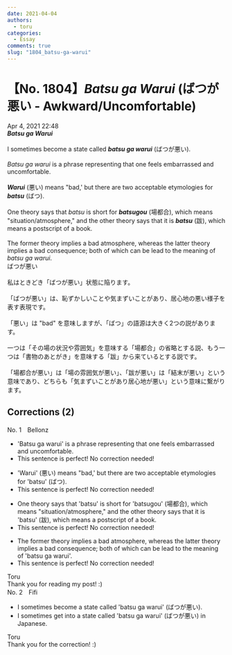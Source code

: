 ```yaml
---
date: 2021-04-04
authors:
  - toru
categories:
  - Essay
comments: true
slug: "1804_batsu-ga-warui"
---
```


# 【No. 1804】<strong><em>Batsu ga Warui</strong></em> (ばつが悪い - Awkward/Uncomfortable)
<div class="date">Apr 4, 2021 22:48</div>
<div id="post"><div id="body_show_ori">
<strong><em>Batsu ga Warui</strong></em><br/><br/>I sometimes become a state called <strong><em>batsu ga warui</em></strong> (ばつが悪い).<br/><br/><em>Batsu ga warui</em> is a phrase representing that one feels embarrassed and uncomfortable.<br/><br/><strong><em>Warui</em></strong> (悪い) means "bad,' but there are two acceptable etymologies for <strong><em>batsu</em></strong> (ばつ).<br/><br/>One theory says that <em>batsu</em> is short for <strong><em>batsugou</em></strong> (場都合), which means "situation/atmosphere," and the other theory says that it is <strong><em>batsu</em></strong> (跋), which means a postscript of a book.<br/><br/>The former theory implies a bad atmosphere, whereas the latter theory implies a bad consequence; both of which can be lead to the meaning of <em>batsu ga warui</em>.
</div></div>

<!-- more -->

<div id="post_ja"><div id="body_show_mo">
ばつが悪い<br/><br/>私はときどき「ばつが悪い」状態に陥ります。<br/><br/>「ばつが悪い」は、恥ずかしいことや気まずいことがあり、居心地の悪い様子を表す表現です。<br/><br/>「悪い」は "bad" を意味しますが、「ばつ」の語源は大きく2つの説があります。<br/><br/>一つは「その場の状況や雰囲気」を意味する「場都合」の省略とする説、もう一つは「書物のあとがき」を意味する「跋」から来ているとする説です。<br/><br/>「場都合が悪い」は「場の雰囲気が悪い」、「跋が悪い」は「結末が悪い」という意味であり、どちらも「気まずいことがあり居心地が悪い」という意味に繋がります。
</div></div>

## Corrections (2)
<div id="block"><div class="first_name"> No. 1　<span class="just_name">Bellonz</span></div><div id="block2">
<ul class="correction_field">
<li class="incorrect">'Batsu ga warui' is a phrase representing that one feels embarrassed and uncomfortable.</li>
<li class="corrected perfect">This sentence is perfect! No correction needed!</li>
</ul>
<ul class="correction_field">
<li class="incorrect">'Warui' (悪い) means "bad,' but there are two acceptable etymologies for 'batsu' (ばつ).</li>
<li class="corrected perfect">This sentence is perfect! No correction needed!</li>
</ul>
<ul class="correction_field">
<li class="incorrect">One theory says that 'batsu' is short for 'batsugou' (場都合), which means "situation/atmosphere," and the other theory says that it is 'batsu' (跋), which means a postscript of a book.</li>
<li class="corrected perfect">This sentence is perfect! No correction needed!</li>
</ul>
<ul class="correction_field">
<li class="incorrect">The former theory implies a bad atmosphere, whereas the latter theory implies a bad consequence; both of which can be lead to the meaning of 'batsu ga warui'.</li>
<li class="corrected perfect">This sentence is perfect! No correction needed!</li>
</ul>
</div><div class="name"><span class="just_name">Toru</span><br>
Thank you for reading my post! :)
</div>
</div>
<div id="block"><div class="first_name"> No. 2　<span class="just_name">Fifi</span></div><div id="block2">
<ul class="correction_field">
<li class="incorrect">I sometimes become a state called 'batsu ga warui' (ばつが悪い).</li>
<li class="corrected correct">
I sometimes get into a state called 'batsu ga warui' (ばつが悪い) in Japanese.
</li>
</ul>
</div><div class="name"><span class="just_name">Toru</span><br>
Thank you for the correction! :)
</div>
</div>
